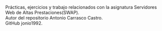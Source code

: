 Prácticas, ejercicios y trabajo relacionados con la asignatura Servidores Web de Altas Prestaciones(SWAP).  
Autor del repositorio Antonio Carrasco Castro.  
GitHub jonio1992.
